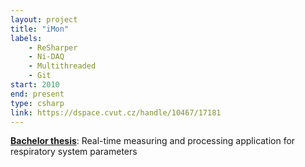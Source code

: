 ```yaml
---
layout: project
title: "iMon"
labels:
    - ReSharper 
    - Ni-DAQ 
    - Multithreaded
    - Git
start: 2010
end: present
type: csharp
link: https://dspace.cvut.cz/handle/10467/17181
---
```

**[Bachelor thesis](https://dspace.cvut.cz/handle/10467/17181)**: Real-time measuring and processing application for respiratory system parameters
